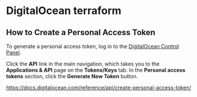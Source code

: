 # DigitalOcean terraform

## How to Create a Personal Access Token

To generate a personal access token, log in to the [DigitalOcean Control Panel](https://cloud.digitalocean.com/).

Click the **API** link in the main navigation, which takes you to the **Applications & API** page on the **Tokens/Keys** tab. In the **Personal access tokens** section, click the **Generate New Token** button.

https://docs.digitalocean.com/reference/api/create-personal-access-token/